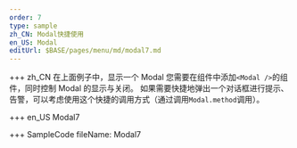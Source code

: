 ```yaml
---
order: 7
type: sample
zh_CN: Modal快捷使用
en_US: Modal
editUrl: $BASE/pages/menu/md/modal7.md
---
```


+++ zh_CN
在上面例子中，显示一个 Modal 您需要在组件中添加<Code>&lt;Modal /&gt;</Code>的组件，同时控制 Modal 的显示与关闭。
如果需要快捷地弹出一个对话框进行提示、告警，可以考虑使用这个快捷的调用方式（通过调用<Code>Modal.method</Code>调用）。

+++ en_US
Modal7

+++ SampleCode
fileName: Modal7
